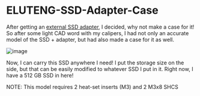 # ELUTENG-SSD-Adapter-Case
After getting an [external SSD adapter](https://www.amazon.com/ELUTENG-M-2-USB-Converter-Enclosure/dp/B0CQ8FLYWF?th=1), I decided, why not make a case for it! So after some light CAD word with my calipers, I had not only an accurate model of the SSD + adapter, but had also made a case for it as well.  

![image](https://github.com/user-attachments/assets/3d052c4f-dad4-4337-8a5b-8bc4ed83e883)

Now, I can carry this SSD anywhere I need! I put the storage size on the side, but that can be easily modified to whatever SSD I put in it. Right now, I have a 512 GB SSD in here!

NOTE: This model requires 2 heat-set inserts (M3) and 2 M3x8 SHCS
